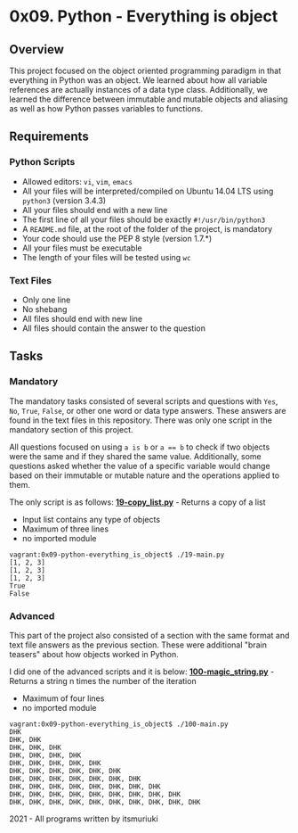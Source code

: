# 0x09. Python - Everything is object

## Overview
This project focused on the object oriented programming paradigm in that everything in Python was an object. We learned about how all variable references are actually instances of a data type class. Additionally, we learned the difference between immutable and mutable objects and aliasing as well as how Python passes variables to functions.

## Requirements
### Python Scripts
* Allowed editors: `vi`, `vim`, `emacs`
* All your files will be interpreted/compiled on Ubuntu 14.04 LTS using `python3` (version 3.4.3)
* All your files should end with a new line
* The first line of all your files should be exactly `#!/usr/bin/python3`
* A `README.md` file, at the root of the folder of the project, is mandatory
* Your code should use the PEP 8 style (version 1.7.*)
* All your files must be executable
* The length of your files will be tested using `wc`

### Text Files
* Only one line
* No shebang
* All files should end with new line
* All files should contain the answer to the question

## Tasks
### Mandatory
The mandatory tasks consisted of several scripts and questions with `Yes`, `No`, `True`, `False`, or other one word or data type answers. These answers are found in the text files in this repository. There was only one script in the mandatory section of this project.

All questions focused on using `a is b` or `a == b` to check if two objects were the same and if they shared the same value. Additionally, some questions asked whether the value of a specific variable would change based on their immutable or mutable nature and the operations applied to them.

The only script is as follows:
**[19-copy_list.py](19-copy_list.py)** - Returns a copy of a list
* Input list contains any type of objects
* Maximum of three lines
* no imported module
```
vagrant:0x09-python-everything_is_object$ ./19-main.py
[1, 2, 3]
[1, 2, 3]
[1, 2, 3]
True
False
```
### Advanced
This part of the project also consisted of a section with the same format and text file answers as the previous section. These were additional "brain teasers" about how objects worked in Python.

I did one of the advanced scripts and it is below:
**[100-magic_string.py](100-magic_string.py)** - Returns a string n times the number of the iteration
* Maximum of four lines
* no imported module
```
vagrant:0x09-python-everything_is_object$ ./100-main.py
DHK
DHK, DHK
DHK, DHK, DHK
DHK, DHK, DHK, DHK
DHK, DHK, DHK, DHK, DHK
DHK, DHK, DHK, DHK, DHK, DHK
DHK, DHK, DHK, DHK, DHK, DHK, DHK
DHK, DHK, DHK, DHK, DHK, DHK, DHK, DHK
DHK, DHK, DHK, DHK, DHK, DHK, DHK, DHK, DHK
DHK, DHK, DHK, DHK, DHK, DHK, DHK, DHK, DHK, DHK
```
2021 - All programs written by itsmuriuki